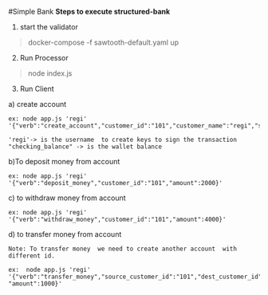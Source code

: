 #Simple Bank 
**Steps  to execute  structured-bank**

 1) start the validator
   
> docker-compose -f sawtooth-default.yaml up

2) Run  Processor

  > node index.js

3. Run Client
  
  a) create account 
    
    ex: node app.js 'regi' '{"verb":"create_account","customer_id":"101","customer_name":"regi","savings_balance":5000,"checking_balance":3000}'

    'regi'-> is the username  to create keys to sign the transaction
    "checking_balance" -> is the wallet balance
    
  b)To deposit money from account

    ex: node app.js 'regi' '{"verb":"deposit_money","customer_id":"101","amount":2000}'

  c) to withdraw money from account
    
    ex: node app.js 'regi' '{"verb":"withdraw_money","customer_id":"101","amount":4000}'
  
  d) to transfer money from account
    
    Note: To transfer money  we need to create another account  with  different id.

    ex:  node app.js 'regi' '{"verb":"transfer_money","source_customer_id":"101","dest_customer_id":"102", "amount":1000}'

